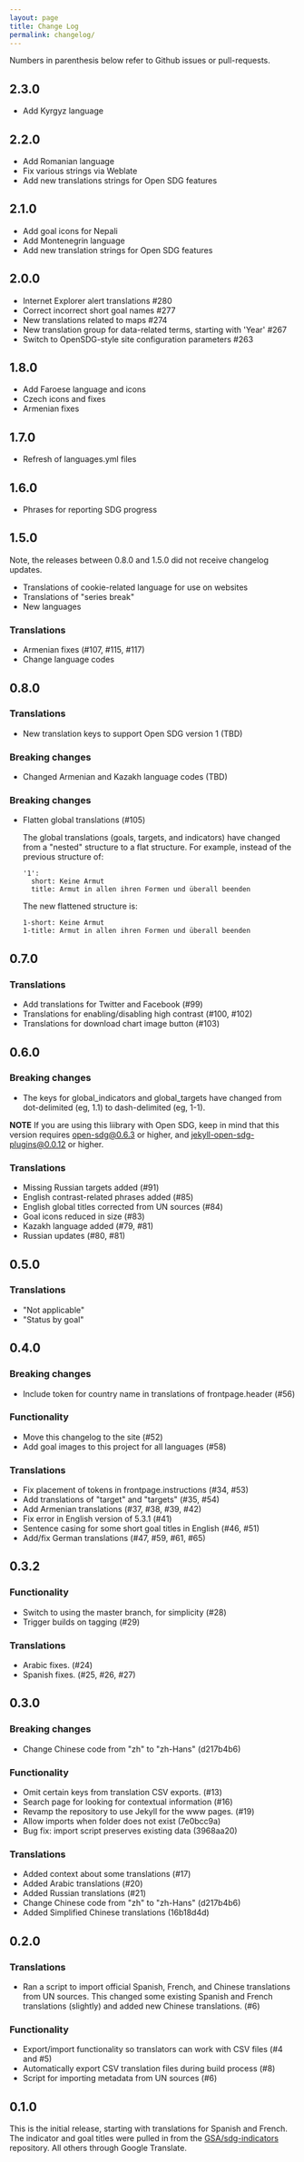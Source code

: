 ```yaml
---
layout: page
title: Change Log
permalink: changelog/
---
```


Numbers in parenthesis below refer to Github issues or pull-requests.

## 2.3.0

* Add Kyrgyz language

## 2.2.0

* Add Romanian language
* Fix various strings via Weblate
* Add new translations strings for Open SDG features

## 2.1.0

* Add goal icons for Nepali
* Add Montenegrin language
* Add new translation strings for Open SDG features

## 2.0.0

* Internet Explorer alert translations #280
* Correct incorrect short goal names #277
* New translations related to maps #274
* New translation group for data-related terms, starting with 'Year' #267
* Switch to OpenSDG-style site configuration parameters #263

## 1.8.0

* Add Faroese language and icons
* Czech icons and fixes
* Armenian fixes

## 1.7.0

* Refresh of languages.yml files

## 1.6.0

* Phrases for reporting SDG progress

## 1.5.0

Note, the releases between 0.8.0 and 1.5.0 did not receive changelog updates.

* Translations of cookie-related language for use on websites
* Translations of "series break"
* New languages

### Translations

* Armenian fixes (#107, #115, #117)
* Change language codes

## 0.8.0

### Translations

* New translation keys to support Open SDG version 1 (TBD)

### Breaking changes

* Changed Armenian and Kazakh language codes (TBD)

### Breaking changes

* Flatten global translations (#105)

    The global translations (goals, targets, and indicators) have changed from a "nested" structure to a flat structure. For example, instead of the previous structure of:

    ```
    '1':
      short: Keine Armut
      title: Armut in allen ihren Formen und überall beenden
    ```

    The new flattened structure is:

    ```
    1-short: Keine Armut
    1-title: Armut in allen ihren Formen und überall beenden
    ```

## 0.7.0

### Translations

* Add translations for Twitter and Facebook (#99)
* Translations for enabling/disabling high contrast (#100, #102)
* Translations for download chart image button (#103)

## 0.6.0

### Breaking changes

* The keys for global_indicators and global_targets have changed from dot-delimited (eg, 1.1) to dash-delimited (eg, 1-1).

**NOTE** If you are using this liibrary with Open SDG, keep in mind that this version requires open-sdg@0.6.3 or higher, and jekyll-open-sdg-plugins@0.0.12 or higher.

### Translations

* Missing Russian targets added (#91)
* English contrast-related phrases added (#85)
* English global titles corrected from UN sources (#84)
* Goal icons reduced in size (#83)
* Kazakh language added (#79, #81)
* Russian updates (#80, #81)

## 0.5.0

### Translations

* "Not applicable"
* "Status by goal"

## 0.4.0

### Breaking changes

* Include token for country name in translations of frontpage.header (#56)

### Functionality

* Move this changelog to the site (#52)
* Add goal images to this project for all languages (#58)

### Translations

* Fix placement of tokens in frontpage.instructions (#34, #53)
* Add translations of "target" and "targets" (#35, #54)
* Add Armenian translations (#37, #38, #39, #42)
* Fix error in English version of 5.3.1 (#41)
* Sentence casing for some short goal titles in English (#46, #51)
* Add/fix German translations (#47, #59, #61, #65)

## 0.3.2

### Functionality

* Switch to using the master branch, for simplicity (#28)
* Trigger builds on tagging (#29)

### Translations

* Arabic fixes. (#24)
* Spanish fixes. (#25, #26, #27)

## 0.3.0

### Breaking changes

* Change Chinese code from "zh" to "zh-Hans" (d217b4b6)

### Functionality

* Omit certain keys from translation CSV exports. (#13)
* Search page for looking for contextual information (#16)
* Revamp the repository to use Jekyll for the www pages. (#19)
* Allow imports when folder does not exist (7e0bcc9a)
* Bug fix: import script preserves existing data (3968aa20)

### Translations

* Added context about some translations (#17)
* Added Arabic translations (#20)
* Added Russian translations (#21)
* Change Chinese code from "zh" to "zh-Hans" (d217b4b6)
* Added Simplified Chinese translations (16b18d4d)

## 0.2.0

### Translations

* Ran a script to import official Spanish, French, and Chinese translations from UN sources. This changed some existing Spanish and French translations (slightly) and added new Chinese translations. (#6)

### Functionality

* Export/import functionality so translators can work with CSV files (#4 and #5)
* Automatically export CSV translation files during build process (#8)
* Script for importing metadata from UN sources (#6)

## 0.1.0

This is the initial release, starting with translations for Spanish and French. The indicator and goal titles were pulled in from the [GSA/sdg-indicators](https://github.com/GSA/sdg-indicators) repository. All others through Google Translate.
